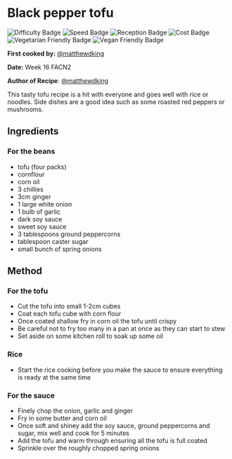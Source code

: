 # Black pepper tofu
![Difficulty Badge](https://img.shields.io/badge/Difficulty-60%25-orange.svg)
![Speed Badge](https://img.shields.io/badge/Speed-1.5hr-orange.svg)
![Reception Badge](https://img.shields.io/badge/Reception-Positive-green.svg)
![Cost Badge](https://img.shields.io/badge/Cost-Average-orange.svg)
![Vegetarian Friendly Badge](https://img.shields.io/badge/Vegetarian-True-brightgreen.svg)
![Vegan Friendly Badge](https://img.shields.io/badge/Vegan-True-brightgreen.svg)

**First cooked by:** [@matthewdking](https://github.com/matthewdking/)

**Date:** Week 16 FACN2

**Author of Recipe**: [@matthewdking](https://github.com/matthewdking/)

This tasty tofu recipe is a hit with everyone and goes well with rice or noodles. Side dishes are a good idea such as some roasted red peppers or mushrooms.

## Ingredients

### For the beans
+ tofu (four packs)
+ cornflour
+ corn oil
+ 3 chillies
+ 3cm ginger
+ 1 large white onion
+ 1 bulb of garlic
+ dark soy sauce
+ sweet soy sauce
+ 3 tablespoons ground peppercorns
+ tablespoon caster sugar
+ small bunch of spring onions

## Method

### For the tofu
+ Cut the tofu into small 1-2cm cubes
+ Coat each tofu cube with corn flour
+ Once coated shallow fry in corn oil the tofu until crispy
+ Be careful not to fry too many in a pan at once as they can start to stew
+ Set aside on some kitchen roll to soak up some oil

### Rice
+ Start the rice cooking before you make the sauce to ensure everything is ready at the same time

### For the sauce
+ Finely chop the onion, garlic and ginger
+ Fry in some butter and corn oil
+ Once soft and shiney add the soy sauce, ground peppercorns and sugar, mix well and cook for 5 minutes
+ Add the tofu and warm through ensuring all the tofu is full coated
+ Sprinkle over the roughly chopped spring onions
